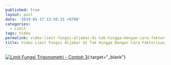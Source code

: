 ```yaml
---
published: true
layout: post
date: '2019-01-17 13:56:31 +0700'
categories:
  - Limit
tags: Video
permalink: video-limit-fungsi-aljabar-di-tak-hingga-dengan-cara-faktorisasi.html
title: Video Limit Fungsi Aljabar di Tak Hingga Dengan Cara Faktorisasi
---
```

[![Limit Fungsi Trigonometri - Contoh 3](https://img.youtube.com/vi/zfbAud6vNIY/0.jpg)](https://www.youtube.com/watch?v=zfbAud6vNIY){:target="_blank"}

